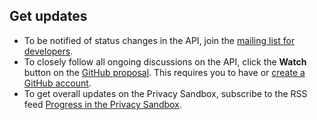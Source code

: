 ## Get updates

*  To be notified of status changes in the API, join the [mailing list for developers](https://groups.google.com/u/1/a/chromium.org/g/attribution-reporting-api-dev).
*  To closely follow all ongoing discussions on the API, click the **Watch**
   button on the [GitHub proposal](https://github.com/WICG/conversion-measurement-api).
   This requires you to have or [create a GitHub account](https://docs.github.com/en/get-started/signing-up-for-github/signing-up-for-a-new-github-account).
*  To get overall updates on the Privacy Sandbox, subscribe to the RSS feed
   [Progress in the Privacy Sandbox](/tags/progress-in-the-privacy-sandbox/).
